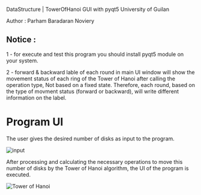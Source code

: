 DataStructure | TowerOfHanoi GUI with pyqt5
University of Guilan

Author : Parham Baradaran Noviery

## Notice :

1 - for execute and test this program you should install pyqt5 module on your system.

2 - forward & backward lable of each round in main UI window will show the movement status of each ring of the Tower of Hanoi after calling the operation type, Not based on a fixed state.
Therefore, each round, based on the type of movment status (forward or backward), will write different information on the label.

# Program UI

The user gives the desired number of disks as input to the program.

![input](https://i.postimg.cc/nhppP5Sp/num-of-disk.png "input")

After processing and calculating the necessary operations to move this number of disks by the Tower of Hanoi algorithm, the UI of the program is executed.

![Tower of Hanoi](https://i.postimg.cc/rFzp97Hb/Tower-of-hanoi-GUI.png "Tower of Hanoi")

